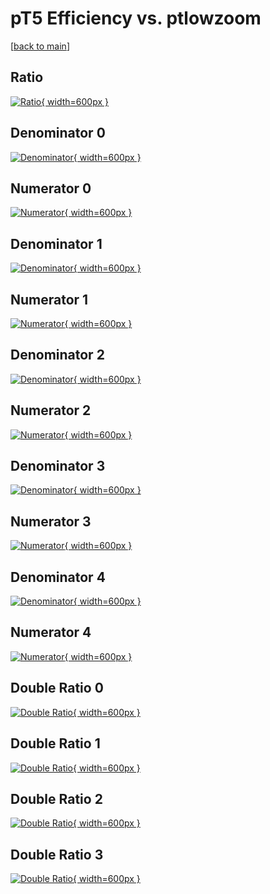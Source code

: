 # pT5 Efficiency vs. ptlowzoom

[[back to main](./)]



## Ratio

[![Ratio](../mtv/var/pT5_xtr_0_1_eff_ptlowzoom.png){ width=600px }](../mtv/var/pT5_xtr_0_1_eff_ptlowzoom.pdf)

## Denominator 0

[![Denominator](../mtv/den/pT5_xtr_0_1_eff_ptlowzoom_den0.png){ width=600px }](../mtv/den/pT5_xtr_0_1_eff_ptlowzoom_den0.pdf)

## Numerator 0

[![Numerator](../mtv/num/pT5_xtr_0_1_eff_ptlowzoom_num0.png){ width=600px }](../mtv/num/pT5_xtr_0_1_eff_ptlowzoom_num0.pdf)

## Denominator 1

[![Denominator](../mtv/den/pT5_xtr_0_1_eff_ptlowzoom_den1.png){ width=600px }](../mtv/den/pT5_xtr_0_1_eff_ptlowzoom_den1.pdf)

## Numerator 1

[![Numerator](../mtv/num/pT5_xtr_0_1_eff_ptlowzoom_num1.png){ width=600px }](../mtv/num/pT5_xtr_0_1_eff_ptlowzoom_num1.pdf)

## Denominator 2

[![Denominator](../mtv/den/pT5_xtr_0_1_eff_ptlowzoom_den2.png){ width=600px }](../mtv/den/pT5_xtr_0_1_eff_ptlowzoom_den2.pdf)

## Numerator 2

[![Numerator](../mtv/num/pT5_xtr_0_1_eff_ptlowzoom_num2.png){ width=600px }](../mtv/num/pT5_xtr_0_1_eff_ptlowzoom_num2.pdf)

## Denominator 3

[![Denominator](../mtv/den/pT5_xtr_0_1_eff_ptlowzoom_den3.png){ width=600px }](../mtv/den/pT5_xtr_0_1_eff_ptlowzoom_den3.pdf)

## Numerator 3

[![Numerator](../mtv/num/pT5_xtr_0_1_eff_ptlowzoom_num3.png){ width=600px }](../mtv/num/pT5_xtr_0_1_eff_ptlowzoom_num3.pdf)

## Denominator 4

[![Denominator](../mtv/den/pT5_xtr_0_1_eff_ptlowzoom_den4.png){ width=600px }](../mtv/den/pT5_xtr_0_1_eff_ptlowzoom_den4.pdf)

## Numerator 4

[![Numerator](../mtv/num/pT5_xtr_0_1_eff_ptlowzoom_num4.png){ width=600px }](../mtv/num/pT5_xtr_0_1_eff_ptlowzoom_num4.pdf)

## Double Ratio 0

[![Double Ratio](../mtv/ratio/pT5_xtr_0_1_eff_ptlowzoom_ratio0.png){ width=600px }](../mtv/ratio/pT5_xtr_0_1_eff_ptlowzoom_ratio0.pdf)

## Double Ratio 1

[![Double Ratio](../mtv/ratio/pT5_xtr_0_1_eff_ptlowzoom_ratio1.png){ width=600px }](../mtv/ratio/pT5_xtr_0_1_eff_ptlowzoom_ratio1.pdf)

## Double Ratio 2

[![Double Ratio](../mtv/ratio/pT5_xtr_0_1_eff_ptlowzoom_ratio2.png){ width=600px }](../mtv/ratio/pT5_xtr_0_1_eff_ptlowzoom_ratio2.pdf)

## Double Ratio 3

[![Double Ratio](../mtv/ratio/pT5_xtr_0_1_eff_ptlowzoom_ratio3.png){ width=600px }](../mtv/ratio/pT5_xtr_0_1_eff_ptlowzoom_ratio3.pdf)

